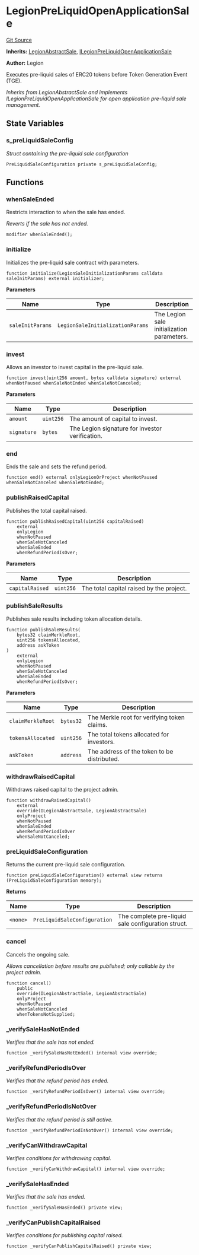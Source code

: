 # LegionPreLiquidOpenApplicationSale
[Git Source](https://github.com/Legion-Team/legion-protocol-contracts/blob/ee293af08cf63f9bfeacc7adda6146d75c306212/src/sales/LegionPreLiquidOpenApplicationSale.sol)

**Inherits:**
[LegionAbstractSale](/src/sales/LegionAbstractSale.sol/abstract.LegionAbstractSale.md), [ILegionPreLiquidOpenApplicationSale](/src/interfaces/sales/ILegionPreLiquidOpenApplicationSale.sol/interface.ILegionPreLiquidOpenApplicationSale.md)

**Author:**
Legion

Executes pre-liquid sales of ERC20 tokens before Token Generation Event (TGE).

*Inherits from LegionAbstractSale and implements ILegionPreLiquidOpenApplicationSale for open application
pre-liquid sale management.*


## State Variables
### s_preLiquidSaleConfig
*Struct containing the pre-liquid sale configuration*


```solidity
PreLiquidSaleConfiguration private s_preLiquidSaleConfig;
```


## Functions
### whenSaleEnded

Restricts interaction to when the sale has ended.

*Reverts if the sale has not ended.*


```solidity
modifier whenSaleEnded();
```

### initialize

Initializes the pre-liquid sale contract with parameters.


```solidity
function initialize(LegionSaleInitializationParams calldata saleInitParams) external initializer;
```
**Parameters**

|Name|Type|Description|
|----|----|-----------|
|`saleInitParams`|`LegionSaleInitializationParams`|The Legion sale initialization parameters.|


### invest

Allows an investor to invest capital in the pre-liquid sale.


```solidity
function invest(uint256 amount, bytes calldata signature) external whenNotPaused whenSaleNotEnded whenSaleNotCanceled;
```
**Parameters**

|Name|Type|Description|
|----|----|-----------|
|`amount`|`uint256`|The amount of capital to invest.|
|`signature`|`bytes`|The Legion signature for investor verification.|


### end

Ends the sale and sets the refund period.


```solidity
function end() external onlyLegionOrProject whenNotPaused whenSaleNotCanceled whenSaleNotEnded;
```

### publishRaisedCapital

Publishes the total capital raised.


```solidity
function publishRaisedCapital(uint256 capitalRaised)
    external
    onlyLegion
    whenNotPaused
    whenSaleNotCanceled
    whenSaleEnded
    whenRefundPeriodIsOver;
```
**Parameters**

|Name|Type|Description|
|----|----|-----------|
|`capitalRaised`|`uint256`|The total capital raised by the project.|


### publishSaleResults

Publishes sale results including token allocation details.


```solidity
function publishSaleResults(
    bytes32 claimMerkleRoot,
    uint256 tokensAllocated,
    address askToken
)
    external
    onlyLegion
    whenNotPaused
    whenSaleNotCanceled
    whenSaleEnded
    whenRefundPeriodIsOver;
```
**Parameters**

|Name|Type|Description|
|----|----|-----------|
|`claimMerkleRoot`|`bytes32`|The Merkle root for verifying token claims.|
|`tokensAllocated`|`uint256`|The total tokens allocated for investors.|
|`askToken`|`address`|The address of the token to be distributed.|


### withdrawRaisedCapital

Withdraws raised capital to the project admin.


```solidity
function withdrawRaisedCapital()
    external
    override(ILegionAbstractSale, LegionAbstractSale)
    onlyProject
    whenNotPaused
    whenSaleEnded
    whenRefundPeriodIsOver
    whenSaleNotCanceled;
```

### preLiquidSaleConfiguration

Returns the current pre-liquid sale configuration.


```solidity
function preLiquidSaleConfiguration() external view returns (PreLiquidSaleConfiguration memory);
```
**Returns**

|Name|Type|Description|
|----|----|-----------|
|`<none>`|`PreLiquidSaleConfiguration`|The complete pre-liquid sale configuration struct.|


### cancel

Cancels the ongoing sale.

*Allows cancellation before results are published; only callable by the project admin.*


```solidity
function cancel()
    public
    override(ILegionAbstractSale, LegionAbstractSale)
    onlyProject
    whenNotPaused
    whenSaleNotCanceled
    whenTokensNotSupplied;
```

### _verifySaleHasNotEnded

*Verifies that the sale has not ended.*


```solidity
function _verifySaleHasNotEnded() internal view override;
```

### _verifyRefundPeriodIsOver

*Verifies that the refund period has ended.*


```solidity
function _verifyRefundPeriodIsOver() internal view override;
```

### _verifyRefundPeriodIsNotOver

*Verifies that the refund period is still active.*


```solidity
function _verifyRefundPeriodIsNotOver() internal view override;
```

### _verifyCanWithdrawCapital

*Verifies conditions for withdrawing capital.*


```solidity
function _verifyCanWithdrawCapital() internal view override;
```

### _verifySaleHasEnded

*Verifies that the sale has ended.*


```solidity
function _verifySaleHasEnded() private view;
```

### _verifyCanPublishCapitalRaised

*Verifies conditions for publishing capital raised.*


```solidity
function _verifyCanPublishCapitalRaised() private view;
```

